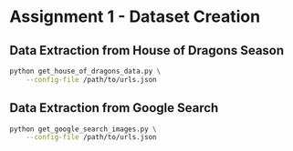 # Assignment 1 - Dataset Creation

## Data Extraction from House of Dragons Season
```bash
python get_house_of_dragons_data.py \
    --config-file /path/to/urls.json
```

## Data Extraction from Google Search
```bash
python get_google_search_images.py \
    --config-file /path/to/urls.json
```